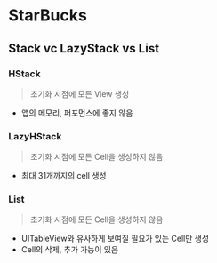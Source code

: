 # StarBucks

## Stack vc LazyStack vs List
### HStack
> 초기화 시점에 모든 View 생성
+ 앱의 메모리, 퍼포먼스에 좋지 않음

### LazyHStack
> 초기화 시점에 모든 Cell을 생성하지 않음
+ 최대 31개까지의 cell 생성

### List
> 초기화 시점에 모든 Cell을 생성하지 않음
+ UITableView와 유사하게 보여질 필요가 있는 Cell만 생성
+ Cell의 삭제, 추가 가능이 있음
